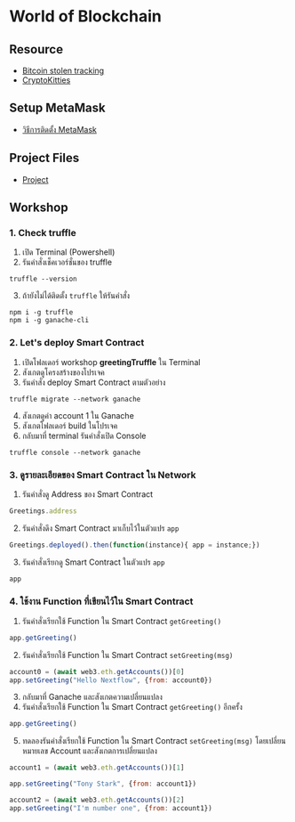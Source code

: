 # World of Blockchain

## Resource

- [Bitcoin stolen tracking](https://www.reddit.com/r/Bitcoin/comments/5vr8xg/confirmed_120000_bitcoins_from_the_bitfinex_hack/de4e4nf/)
- [CryptoKitties](https://www.cryptokitties.co/)

## Setup MetaMask

- [วิธีการติดตั้ง MetaMask](https://github.com/teerasej/blockchain-beginner/blob/master/day1/install_metamask.md)

## Project Files

- [Project](https://www.dropbox.com/s/txx1s9s588gr1ex/greetingTruffle2.zip?dl=0)


## Workshop

### 1. Check truffle

1. เปิด Terminal (Powershell) 
2. รันคำสั่งเช็คเวอร์ชั่นของ truffle

```pwsh
truffle --version
```

3. ถ้ายังไม่ได้ติดตั้ง `truffle` ให้รันคำสั่ง

```pwsh
npm i -g truffle
npm i -g ganache-cli
```

### 2. Let's deploy Smart Contract

1. เปิดโฟลเดอร์ workshop **greetingTruffle** ใน Terminal
2. สังเกตดูโครงสร้างของโปรเจค
3. รันคำสั่ง deploy Smart Contract ตามตัวอย่าง


```pwsh
truffle migrate --network ganache
```

4. สังเกตดูค่า account 1 ใน Ganache 
5. สังเกตโฟลเดอร์ build ในโปรเจค
6. กลับมาที่ terminal รันคำสั่งเปิด Console 

```pwsh
truffle console --network ganache
```

### 3. ดูรายละเอียดของ Smart Contract ใน Network

1. รันคำสั่งดู Address ของ Smart Contract 

```js
Greetings.address
```

2. รันคำสั่งดึง Smart Contract มาเก็บไว้ในตัวแปร `app`

```js
Greetings.deployed().then(function(instance){ app = instance;})
```

3. รันคำสั่งเรียกดู Smart Contract ในตัวแปร `app`

```js
app
```

### 4. ใช้งาน Function ที่เขียนไว้ใน Smart Contract

1. รันคำสั่งเรียกใช้ Function ใน Smart Contract `getGreeting()`

```js
app.getGreeting()
```

2. รันคำสั่งเรียกใช้ Function ใน Smart Contract `setGreeting(msg)`

```js
account0 = (await web3.eth.getAccounts())[0]
app.setGreeting("Hello Nextflow", {from: account0})
```

3. กลับมาที่ Ganache และสังเกตความเปลี่ยนแปลง
4. รันคำสั่งเรียกใช้ Function ใน Smart Contract `getGreeting()` อีกครั้ง

```js
app.getGreeting()
```

5. ทดลองรันคำสั่งเรียกใช้ Function ใน Smart Contract `setGreeting(msg)` โดยเปลี่ยนหมายเลข Account และสังเกตการเปลี่ยนแปลง

```js
account1 = (await web3.eth.getAccounts())[1]

app.setGreeting("Tony Stark", {from: account1})

account2 = (await web3.eth.getAccounts())[2]
app.setGreeting("I'm number one", {from: account1})
```


